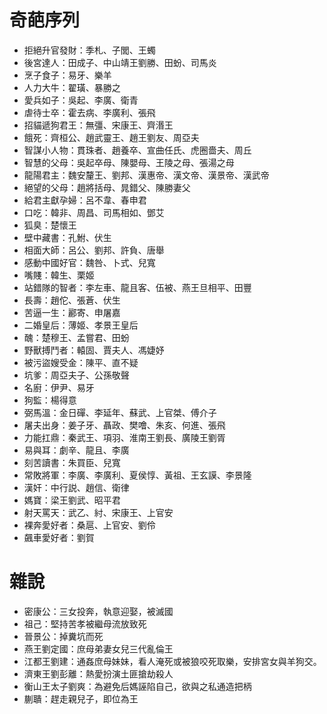 # 奇葩序列

- 拒絕升官發財：季札、子閭、王蠋
- 後宮達人：田成子、中山靖王劉勝、田蚡、司馬炎
- 烹子食子：易牙、樂羊
- 人力大牛：翟璜、暴勝之
- 愛兵如子：吳起、李廣、衛青
- 虐待士卒：霍去病、李廣利、張飛
- 招貓遞狗君王：無彊、宋康王、齊湣王
- 餓死：齊桓公、趙武靈王、趙王劉友、周亞夫
- 智謀小人物：貫珠者、趙養卒、宣曲任氏、虎圈嗇夫、周丘
- 智慧的父母：吳起卒母、陳嬰母、王陵之母、張湯之母
- 龍陽君主：魏安釐王、劉邦、漢惠帝、漢文帝、漢景帝、漢武帝
- 絕望的父母：趙將括母、晁錯父、陳勝妻父
- 給君主獻孕婦：呂不韋、春申君
- 口吃：韓非、周昌、司馬相如、鄧艾
- 狐臭：楚懷王
- 壁中藏書：孔鮒、伏生
- 相面大師：呂公、劉邦、許負、唐舉
- 感動中國好官：魏咎、卜式、兒寬
- 嘴賤：韓生、栗姬
- 站錯隊的智者：李左車、龍且客、伍被、燕王旦相平、田豐
- 長壽：趙佗、張蒼、伏生
- 苦逼一生：酈寄、申屠嘉
- 二婚皇后：薄姬、孝景王皇后
- 醜：楚穆王、孟嘗君、田蚡
- 野獸搏鬥者：轅固、賈夫人、馮婕妤
- 被污盜嫂受金：陳平、直不疑
- 坑爹：周亞夫子、公孫敬聲
- 名廚：伊尹、易牙
- 狗監：楊得意
- 弼馬溫：金日磾、李延年、蘇武、上官桀、傅介子
- 屠夫出身：姜子牙、聶政、樊噲、朱亥、何進、張飛
- 力能扛鼎：秦武王、項羽、淮南王劉長、廣陵王劉胥
- 易與耳：劇辛、龍且、李廣
- 刻苦讀書：朱買臣、兒寬
- 常敗將軍：李廣、李廣利、夏侯惇、黃祖、王玄謨、李景隆
- 漢奸：中行説、趙信、衛律
- 媽寶：梁王劉武、昭平君
- 射天罵天：武乙、紂、宋康王、上官安
- 裸奔愛好者：桑扈、上官安、劉伶
- 飆車愛好者：劉賀

# 雜說

- 密康公：三女投奔，執意迎娶，被滅國
- 祖己：堅持苦孝被繼母流放致死
- 晉景公：掉糞坑而死
- 燕王劉定國：庶母弟妻女兒三代亂倫王
- 江都王劉建：通姦庶母妹妹，看人淹死或被狼咬死取樂，安排宮女與羊狗交。
- 濟東王劉彭離：熱愛扮演土匪搶劫殺人
- 衡山王太子劉爽：為避免后媽誣陷自己，欲與之私通造把柄
- 蒯聵：趕走親兒子，即位為王
